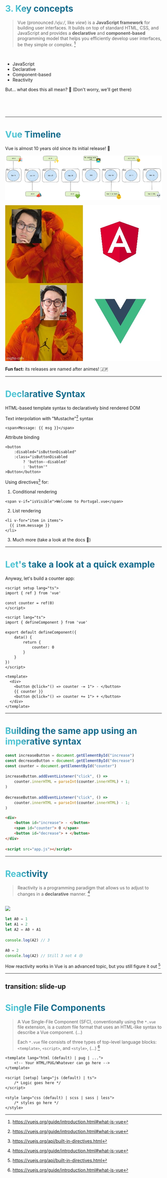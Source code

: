 # 3. Key concepts

> Vue (pronounced */vjuː/*, like *view*) is a **JavaScript framework** for building user interfaces. It builds on top of standard HTML, CSS, and JavaScript and provides a **declarative** and **component-based** programming model that helps you efficiently develop user interfaces, be they simple or complex. [^1]

<br />

<ul>
    <li v-click="1">JavaScript</li>
    <li v-click="2">Declarative</li>
    <li v-click="3">Component-based</li>
    <li v-click="4">Reactivity</li>
</ul>

<p v-click="5">But... what does this all mean? 🤔 (Don't worry, we'll get there)</p>

<br />
<br />
<br />


[^1]: https://vuejs.org/guide/introduction.html#what-is-vue

<style>
h1 {
    background-color: #2B90B6;
    background-image: linear-gradient(45deg, #4EC5D4 10%, #146b8c 20%);
    background-size: 100%;
    -webkit-background-clip: text;
    -moz-background-clip: text;
    -webkit-text-fill-color: transparent;
    -moz-text-fill-color: transparent;
}
</style>

---

# Vue Timeline

Vue is almost 10 years old since its initial release! 🎂

<img src="/img/vue-timeline.png" />

<img
    v-click
    position="absolute"
    class="top-30 left-30 w-98"
    rotate="10"
    border="rounded"
    src="/img/evan-creating-vue.jpg" />

**Fun fact:** its releases are named after animes! 🇯🇵

---

# Declarative Syntax

HTML-based template syntax to declaratively bind rendered DOM

<div grid="~ cols-2 gap-4">
<div v-click>

Text interpolation with "Mustache"[^1] syntax

```vue
<span>Message: {{ msg }}</span>
```

Attribute binding

```vue
<button
    :disabled="isButtonDisabled"
    :class="isButtonDisabled
        ? 'button--disabled'
        : 'button'"
>Button</button>
```

</div>
<div v-click>

Using directives[^2] for:

1. Conditional rendering

```vue
<span v-if="isVisible">Welcome to Portugal.vue</span>
```

2. List rendering

```vue
<li v-for="item in items">
  {{ item.message }}
</li>
```

3. Much more (take a look at the docs 📑)


</div>
</div>

[^1]: http://mustache.github.io/
[^2]: https://vuejs.org/api/built-in-directives.html

---

# Let's take a look at a quick example

Anyway, let's build a counter app:

<div grid="~ cols-2 gap-10">
<div>

```vue {all|4}
<script setup lang="ts">
import { ref } from 'vue'

const counter = ref(0)
</script>

```

```vue {all|7}
<script lang="ts">
import { defineComponent } from 'vue'

export default defineComponent({
    data() {
        return {
            counter: 0
        }
    }
})
</script>

```
</div>

<div>


```vue {all|4|3,5}
<template>
  <div>
    <button @click="() => counter -= 1"> - </button>
    {{ counter }}
    <button @click="() => counter += 1"> + </button>
  </div>
</template>
```

<Counter />

</div>
</div>

---

# Building the same app using an imperative syntax

<div grid="~ cols-5 gap-10">

<div class="col-span-3">

```js {all|6,10}
const increaseButton = document.getElementById("increase")
const decreaseButton = document.getElementById("decrease")
const counter = document.getElementById("counter")

increaseButton.addEventListener("click", () => 
    counter.innerHTML = parseInt(counter.innerHTML) + 1;
)
 
decreaseButton.addEventListener("click", () =>
    counter.innerHTML = parseInt(counter.innerHTML) - 1;
)
```
</div>

<div class="col-span-2">

```html
<div>
    <button id="increase"> - </button>
    <span id="counter"> 0 </span>
    <button id="decrease"> + </button>
</div>

<script src="app.js"></script>   
```
</div>

</div>

---

# Reactivity

> Reactivity is a programming paradigm that allows us to adjust to changes in a **declarative** manner. [^1]

<br />

<div grid="~ cols-6 gap-10">
<div class="col-span-2">
<img
    src="https://www.benlcollins.com/ebook_35_tips_gifs/gifs/conditional_formatting.gif"
/>
</div>
<div class="col-span-4">

```ts
let A0 = 1
let A1 = 2
let A2 = A0 + A1

console.log(A2) // 3

A0 = 2
console.log(A2) // Still 3 not 4 😢
```

How reactivity works in Vue is an advanced topic, but you still figure it out [^2]

</div>
</div>


[^1]: https://vuejs.org/guide/extras/reactivity-in-depth.html#what-is-reactivity
[^2]: https://vuejs.org/guide/extras/reactivity-in-depth.html#how-reactivity-works-in-vue

---
transition: slide-up
---

# Single File Components


> A Vue Single-File Component (SFC), conventionally using the `*.vue` file extension, is a custom file format that uses an HTML-like syntax to describe a Vue component. (...)
>
> Each `*.vue` file consists of three types of top-level language blocks: `<template>`, `<script>`, and `<style>`, (...) [^1]

```vue
<template lang="html (default) | pug | ...">
    <!-- Your HTML/PUG/Whatever can go here -->
</template>

<script [setup] lang="js (default) | ts">
    /* Logic goes here */
</script>

<style lang="css (default) | scss | sass | less"> 
    /* styles go here */
</style>
```

[^1]: https://vuejs.org/api/sfc-spec.html#overview
